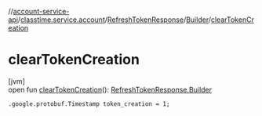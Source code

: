 //[account-service-api](../../../../index.md)/[classtime.service.account](../../index.md)/[RefreshTokenResponse](../index.md)/[Builder](index.md)/[clearTokenCreation](clear-token-creation.md)

# clearTokenCreation

[jvm]\
open fun [clearTokenCreation](clear-token-creation.md)(): [RefreshTokenResponse.Builder](index.md)

`.google.protobuf.Timestamp token_creation = 1;`
